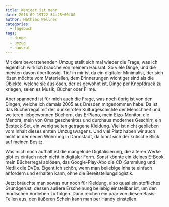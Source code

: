 ```yaml
---
title: Weniger ist mehr
date: 2016-09-19T22:54:25+00:00
author: Mathias Wellner
categories:
  - tagebuch
tags:
  - dinge
  - umzug
  - hausrat
---
```

Mit dem bevorstehenden Umzug stellt sich mal wieder die Frage, was ich eigentlich wirklich brauche von meinem Hausrat. So viele Dinge, und die 
meisten davon überflüssig. Tief in mir ist da ein digitaler Minimalist, der sich lösen möchte vom Materiellen, dem Erinnerungen wichtiger sind 
als die Objekte, welche sie auslösen, der es gewohnt ist, Dinge per Knopfdruck zu kriegen, seien es Musik, Bücher oder Filme. 

Aber spannend ist für mich auch die Frage, was noch übrig ist von den Dingen, welche ich damals 2005 aus Dresden mitgenommen habe. Da ist das 
Bücherregal mit der dunkelroten Kulturgeschichte der Menschheit und weiteren liebgewonnen Büchern, das E-Piano, mein Eizo-Monitor, die Menora, 
mein von Oma geschenktes und durchaus modernes Geschirr, ein Besteck-Set, ein wenig selten getragene Kleidung. Viel ist nicht geblieben vom 
Inhalt dieses ersten Umzugswagens. Und viel Platz haben wir auch nicht in der neuen Wohnung in Darmstadt, da lohnt sich der kritische Blick 
auf meinen Besitz. 

Was mich noch aufhält ist die mangelnde Digitalisierung, die älteren Werke gibt es einfach noch nicht in digitaler Form. Sonst könnte ein kleines 
E-Book mein Bücherregal ablösen, das Google-Play-Abo die CD-Sammlung und Netflix die DVDs. Eigentlich schön, 
wenn man beliebige Inhalte einfach anfordern und erhalten kann, ohne die Bereitstellungslogistik. 

Jetzt bräuchte man sowas nur noch für Kleidung, also quasi ein stoffliches Grundgerüst, dessen äußere Erscheinung beliebig einstellbar ist, 
um den modischen Vorlieben zu folgen. Dann reichen ein paar von diesen Basis-Teilen aus, den äußeren Schein kann man per Handy einstellen.